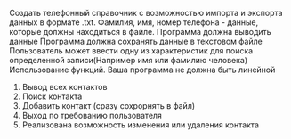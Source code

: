 Создать телефонный справочник с возможностью импорта и экспорта данных в формате .txt. Фамилия, имя, номер телефона - данные, которые должны находиться в файле.
Программа должна выводить данные
Программа должна сохранять данные в текстовом файле
Пользователь может ввести одну из характеристик для поиска определенной записи(Например имя или фамилию человека)
Использование функций. Ваша программа не должна быть линейной
1. Вывод всех контактов
2. Поиск контакта
3. Добавить контакт (сразу сохрорнять в файл)
4. Выход по требованию пользователя
5. Реализована возможность изменения или удаления контакта
